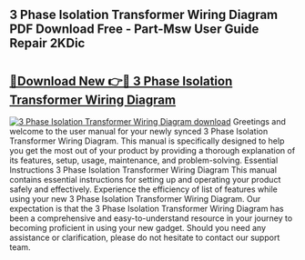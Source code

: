 ## 3 Phase Isolation Transformer Wiring Diagram PDF Download Free - Part-Msw User Guide Repair 2KDic

# <h2><a href="http://dfs3bs.blite.top/?on=3+Phase+Isolation+Transformer+Wiring+Diagram">🔗Download New 👉🔴 3 Phase Isolation Transformer Wiring Diagram</a></h2>

[![3 Phase Isolation Transformer Wiring Diagram download](https://i.imgur.com/lujVjoI.png)](http://dfs3bs.blite.top/?on=3+Phase+Isolation+Transformer+Wiring+Diagram)
Greetings and welcome to the user manual for your newly synced 3 Phase Isolation Transformer Wiring Diagram. This manual is specifically designed to help you get the most out of your product by providing a thorough explanation of its features, setup, usage, maintenance, and problem-solving. Essential Instructions 3 Phase Isolation Transformer Wiring Diagram This manual contains essential instructions for setting up and operating your product safely and effectively. Experience the efficiency of list of features while using your new 3 Phase Isolation Transformer Wiring Diagram. Our expectation is that the 3 Phase Isolation Transformer Wiring Diagram has been a comprehensive and easy-to-understand resource in your journey to becoming proficient in using your new gadget. Should you need any assistance or clarification, please do not hesitate to contact our support team.
